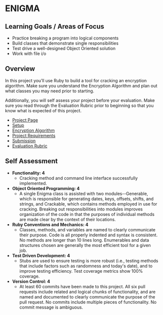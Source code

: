 # ENIGMA

## Learning Goals / Areas of Focus
* Practice breaking a program into logical components
* Build classes that demonstrate single responsibilities
* Test drive a well-designed Object Oriented solution
* Work with file i/o

## Overview
In this project you’ll use Ruby to build a tool for cracking an encryption algorithm. Make sure you understand the Encryption Algorithm and plan out what classes you may need prior to starting.

Additionally, you will self assess your project before your evaluation. Make sure you read through the Evaluation Rubric prior to beginning so that you know what is expected of this project.

* [Project Page](https://backend.turing.io/module1/projects/enigma/index)
* [Setup](https://backend.turing.io/module1/projects/enigma/setup)
* [Encryption Algorithm](https://backend.turing.io/module1/projects/enigma/encryption)
* [Project Requirements](https://backend.turing.io/module1/projects/enigma/requirements)
* [Submission](https://backend.turing.io/module1/projects/enigma/submission)
* [Evaluation Rubric](https://backend.turing.io/module1/projects/enigma/rubric)

## Self Assessment
* **Functionality: 4**
  - Cracking method and command line interface successfully implemented.
* **Object Oriented Programming: 4**
  - A single Enigma class is assisted with two modules--Generable, which is responsible for generating dates, keys, offsets, shifts, and strings, and Crackable, which contains methods employed in use for cracking. Breaking out responsibilities into modules improves organization of the code in that the purposes of individual methods are made clear by the context of their locations.
* **Ruby Conventions and Mechanics: 4**
  - Classes, methods, and variables are named to clearly communicate their purpose. Code is all properly indented and syntax is consistent. No methods are longer than 10 lines long. Enumerables and data structures chosen are generally the most efficient tool for a given job.
* **Test Driven Development: 4**
  - Stubs are used to ensure testing is more robust (i.e., testing methods that include factors such as randomness and today's date), and to improve testing efficiency. Test coverage metrics show 100% coverage.
* **Version Control: 4**
  - At least 60 commits have been made to this project. All six pull requests include related and logical chunks of functionality, and are named and documented to clearly communicate the purpose of the pull request. No commits include multiple pieces of functionality. No commit message is ambiguous.
